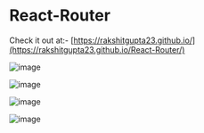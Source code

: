 # React-Router
Check it out at:- [https://rakshitgupta23.github.io/](https://rakshitgupta23.github.io/React-Router/)



![image](https://github.com/rakshitgupta23/React-Router/assets/114903166/a141f582-67c2-4557-87c6-16c76f4de8a3)


![image](https://github.com/rakshitgupta23/React-Router/assets/114903166/4243a654-ba1a-41a7-a721-7cbae8f292b8)


![image](https://github.com/rakshitgupta23/React-Router/assets/114903166/9b19be42-66fc-4013-8a1b-a468e4d5f526)


![image](https://github.com/rakshitgupta23/React-Router/assets/114903166/3fae65d5-03d5-4dcf-a6ce-286a1ab8282f)

